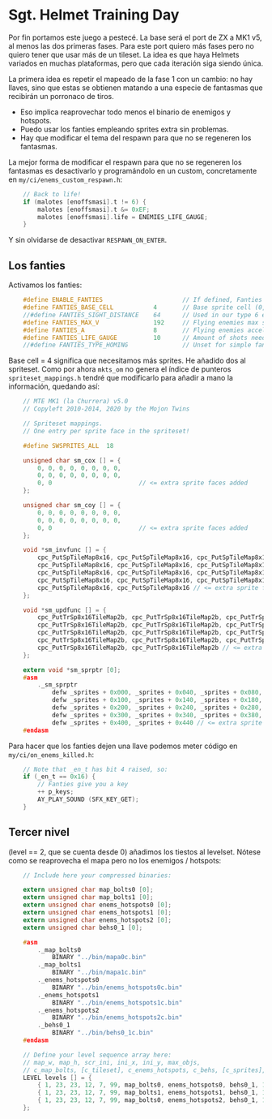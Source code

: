 # Sgt. Helmet Training Day

Por fin portamos este juego a pestecé. La base será el port de ZX a MK1 v5, al menos las dos primeras fases. Para este port quiero más fases pero no quiero tener que usar más de un tileset. La idea es que haya Helmets variados en muchas plataformas, pero que cada iteración siga siendo única.

La primera idea es repetir el mapeado de la fase 1 con un cambio: no hay llaves, sino que estas se obtienen matando a una especie de fantasmas que recibirán un porronaco de tiros.

- Eso implica reaprovechar todo menos el binario de enemigos y hotspots.
- Puedo usar los fanties empleando sprites extra sin problemas.
- Hay que modificar el tema del respawn para que no se regeneren los fantasmas.

La mejor forma de modificar el respawn para que no se regeneren los fantasmas es desactivarlo y programándolo en un custom, concretamente en `my/ci/enems_custom_respawn.h`:

```c
	// Back to life!
	if (malotes [enoffsmasi].t != 6) {
		malotes [enoffsmasi].t &= 0xEF;		
		malotes [enoffsmasi].life = ENEMIES_LIFE_GAUGE;
	}
```

Y sin olvidarse de desactivar `RESPAWN_ON_ENTER`.

## Los fanties

Activamos los fanties:

```c
	#define ENABLE_FANTIES						// If defined, Fanties are enabled!
	#define FANTIES_BASE_CELL 			4		// Base sprite cell (0, 1, 2 or 3)
	//#define FANTIES_SIGHT_DISTANCE	64 		// Used in our type 6 enemies.
	#define FANTIES_MAX_V 				192 	// Flying enemies max speed (also for custom type 6 if you want)
	#define FANTIES_A 					8		// Flying enemies acceleration.
	#define FANTIES_LIFE_GAUGE			10		// Amount of shots needed to kill flying enemies.
	//#define FANTIES_TYPE_HOMING				// Unset for simple fanties.
```

Base cell = 4 significa que necesitamos más sprites. He añadido dos al spriteset. Como por ahora `mkts_om` no genera el índice de punteros `spriteset_mappings.h` tendré que modificarlo para añadir a mano la información, quedando así:

```c
	// MTE MK1 (la Churrera) v5.0
	// Copyleft 2010-2014, 2020 by the Mojon Twins

	// Spriteset mappings. 
	// One entry per sprite face in the spriteset!

	#define SWSPRITES_ALL  18

	unsigned char sm_cox [] = { 
		0, 0, 0, 0, 0, 0, 0, 0,
		0, 0, 0, 0, 0, 0, 0, 0,
		0, 0 						// <= extra sprite faces added
	};

	unsigned char sm_coy [] = { 
		0, 0, 0, 0, 0, 0, 0, 0,
		0, 0, 0, 0, 0, 0, 0, 0,
		0, 0 						// <= extra sprite faces added
	};

	void *sm_invfunc [] = {
		cpc_PutSpTileMap8x16, cpc_PutSpTileMap8x16, cpc_PutSpTileMap8x16, cpc_PutSpTileMap8x16, 
		cpc_PutSpTileMap8x16, cpc_PutSpTileMap8x16, cpc_PutSpTileMap8x16, cpc_PutSpTileMap8x16, 
		cpc_PutSpTileMap8x16, cpc_PutSpTileMap8x16, cpc_PutSpTileMap8x16, cpc_PutSpTileMap8x16, 
		cpc_PutSpTileMap8x16, cpc_PutSpTileMap8x16, cpc_PutSpTileMap8x16, cpc_PutSpTileMap8x16,
		cpc_PutSpTileMap8x16, cpc_PutSpTileMap8x16 // <= extra sprite faces added
	};

	void *sm_updfunc [] = {
		cpc_PutTrSp8x16TileMap2b, cpc_PutTrSp8x16TileMap2b, cpc_PutTrSp8x16TileMap2b, cpc_PutTrSp8x16TileMap2b,
		cpc_PutTrSp8x16TileMap2b, cpc_PutTrSp8x16TileMap2b, cpc_PutTrSp8x16TileMap2b, cpc_PutTrSp8x16TileMap2b,
		cpc_PutTrSp8x16TileMap2b, cpc_PutTrSp8x16TileMap2b, cpc_PutTrSp8x16TileMap2b, cpc_PutTrSp8x16TileMap2b,
		cpc_PutTrSp8x16TileMap2b, cpc_PutTrSp8x16TileMap2b, cpc_PutTrSp8x16TileMap2b, cpc_PutTrSp8x16TileMap2b,
		cpc_PutTrSp8x16TileMap2b, cpc_PutTrSp8x16TileMap2b // <= extra sprite faces added
	};

	extern void *sm_sprptr [0]; 
	#asm
		._sm_sprptr
			defw _sprites + 0x000, _sprites + 0x040, _sprites + 0x080, _sprites + 0x0C0
			defw _sprites + 0x100, _sprites + 0x140, _sprites + 0x180, _sprites + 0x1C0
			defw _sprites + 0x200, _sprites + 0x240, _sprites + 0x280, _sprites + 0x2C0
			defw _sprites + 0x300, _sprites + 0x340, _sprites + 0x380, _sprites + 0x3C0
			defw _sprites + 0x400, _sprites + 0x440 // <= extra sprite faces added
	#endasm
```

Para hacer que los fanties dejen una llave podemos meter código en `my/ci/on_enems_killed.h`:

```c
	// Note that _en_t has bit 4 raised, so:
	if (_en_t == 0x16) {	
		// Fanties give you a key
		++ p_keys;
		AY_PLAY_SOUND (SFX_KEY_GET);
	}
```

## Tercer nivel

(level == 2, que se cuenta desde 0) añadimos los tiestos al levelset. Nótese como se reaprovecha el mapa pero no los enemigos / hotspots:

```c
	// Include here your compressed binaries:

	extern unsigned char map_bolts0 [0];
	extern unsigned char map_bolts1 [0];
	extern unsigned char enems_hotspots0 [0];
	extern unsigned char enems_hotspots1 [0];
	extern unsigned char enems_hotspots2 [0];
	extern unsigned char behs0_1 [0];

	#asm
		._map_bolts0
			BINARY "../bin/mapa0c.bin"	
		._map_bolts1
			BINARY "../bin/mapa1c.bin"
		._enems_hotspots0
			BINARY "../bin/enems_hotspots0c.bin"
		._enems_hotspots1
			BINARY "../bin/enems_hotspots1c.bin"
		._enems_hotspots2
			BINARY "../bin/enems_hotspots2c.bin"
		._behs0_1
			BINARY "../bin/behs0_1c.bin"
	#endasm

	// Define your level sequence array here:
	// map_w, map_h, scr_ini, ini_x, ini_y, max_objs, 
	// c_map_bolts, [c_tileset], c_enems_hotspots, c_behs, [c_sprites], [script], music_id
	LEVEL levels [] = {
		{ 1, 23, 23, 12, 7, 99, map_bolts0, enems_hotspots0, behs0_1, 1 },
		{ 1, 23, 23, 12, 7, 99, map_bolts1, enems_hotspots1, behs0_1, 1 },
		{ 1, 23, 23, 12, 7, 99, map_bolts0, enems_hotspots2, behs0_1, 1 }
	};
```

